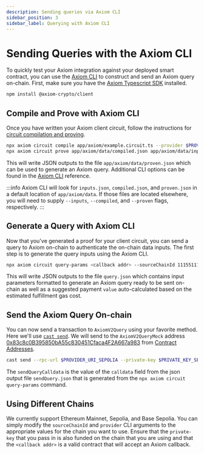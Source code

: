 ```yaml
---
description: Sending queries via Axiom CLI
sidebar_position: 3
sidebar_label: Querying with Axiom CLI
---
```


# Sending Queries with the Axiom CLI

To quickly test your Axiom integration against your deployed smart contract, you can use the [Axiom CLI](/sdk/typescript-sdk/axiom-cli) to construct and send an Axiom query on-chain. First, make sure you have the [Axiom Typescript SDK](/sdk/typescript-sdk/axiom-cli) installed.

```bash npm2yarn
npm install @axiom-crypto/client
```

## Compile and Prove with Axiom CLI

Once you have written your Axiom client circuit, follow the instructions for [circuit compilation and proving](/docs/axiom-developer-flow/axiom-client-circuit#compiling-and-proving).

```bash
npx axiom circuit compile app/axiom/example.circuit.ts --provider $PROVIDER_URI_SEPOLIA
npx axiom circuit prove app/axiom/data/compiled.json app/axiom/data/inputs.json --provider $PROVIDER_URI_SEPOLIA
```

This will write JSON outputs to the file `app/axiom/data/proven.json` which can be used to generate an Axiom query. Additional CLI options can be found in the [Axiom CLI](/sdk/typescript-sdk/axiom-cli) reference.

:::info
Axiom CLI will look for `inputs.json`, `compiled.json`, and `proven.json` in a default location of `app/axiom/data`. If those files are located elsewhere, you will need to supply `--inputs`, `--compiled`, and `--proven` flags, respectively.
:::

## Generate a Query with Axiom CLI

Now that you've generated a proof for your client circuit, you can send a query to Axiom on-chain to authenticate the on-chain data inputs. The first step is to generate the query inputs using the Axiom CLI.

```bash
npx axiom circuit query-params <callback addr> --sourceChainId 11155111 --refundAddress <your wallet addr> --provider $PROVIDER_URI_SEPOLIA
```

This will write JSON outputs to the file `query.json` which contains input parameters formatted to generate an Axiom query ready to be sent on-chain as well as a suggested payment `value` auto-calculated based on the estimated fulfillment gas cost.

## Send the Axiom Query On-chain

You can now send a transaction to `AxiomV2Query` using your favorite method. Here we'll use [`cast send`](https://book.getfoundry.sh/reference/cast/cast-send). We will send to the `AxiomV2QueryMock` address [0x83c8c0B395850bA55c830451Cfaca4F2A667a983](https://sepolia.etherscan.io/address/0x83c8c0B395850bA55c830451Cfaca4F2A667a983) from [Contract Addresses](/docs/developer-resources/contract-addresses "mention").

```bash
cast send --rpc-url $PROVIDER_URI_SEPOLIA --private-key $PRIVATE_KEY_SEPOLIA --value <payment value> 0x83c8c0B395850bA55c830451Cfaca4F2A667a983 <sendQueryCalldata>
```

The `sendQueryCalldata` is the value of the `calldata` field from the json output file `sendQuery.json` that is generated from the `npx axiom circuit query-params` command.

## Using Different Chains

We currently support Ethereum Mainnet, Sepolia, and Base Sepolia. You can simply modify the `sourceChainId` and `provider` CLI arguments to the appropriate values for the chain you want to use. Ensure that the `private-key` that you pass in is also funded on the chain that you are using and that the `<callback addr>` is a valid contract that will accept an Axiom callback.
